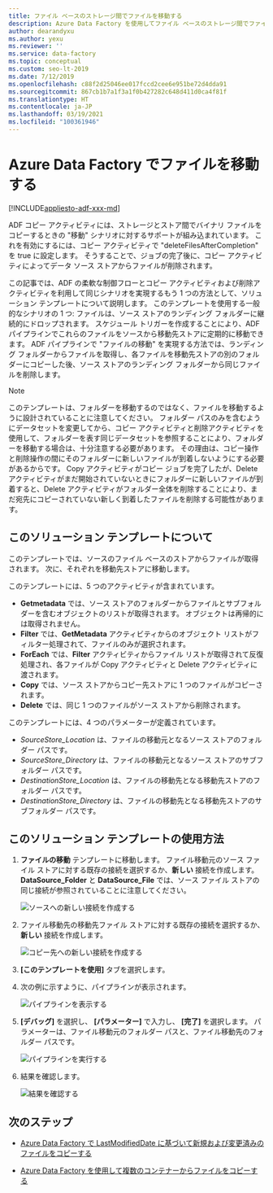 ```yaml
---
title: ファイル ベースのストレージ間でファイルを移動する
description: Azure Data Factory を使用してファイル ベースのストレージ間でファイルを移動するための、ソリューション テンプレートの使用方法について説明します。
author: dearandyxu
ms.author: yexu
ms.reviewer: ''
ms.service: data-factory
ms.topic: conceptual
ms.custom: seo-lt-2019
ms.date: 7/12/2019
ms.openlocfilehash: c88f2d25046ee017fccd2cee6e951be72d4dda91
ms.sourcegitcommit: 867cb1b7a1f3a1f0b427282c648d411d0ca4f81f
ms.translationtype: HT
ms.contentlocale: ja-JP
ms.lasthandoff: 03/19/2021
ms.locfileid: "100361946"
---
```

# <a name="move-files-with-azure-data-factory"></a>Azure Data Factory でファイルを移動する

[!INCLUDE[appliesto-adf-xxx-md](includes/appliesto-adf-xxx-md.md)]

ADF コピー アクティビティには、ストレージとストア間でバイナリ ファイルをコピーするときの "移動" シナリオに対するサポートが組み込まれています。  これを有効にするには、コピー アクティビティで "deleteFilesAfterCompletion" を true に設定します。 そうすることで、ジョブの完了後に、コピー アクティビティによってデータ ソース ストアからファイルが削除されます。 

この記事では、ADF の柔軟な制御フローとコピー アクティビティおよび削除アクティビティを利用して同じシナリオを実現するもう 1 つの方法として、ソリューション テンプレートについて説明します。 このテンプレートを使用する一般的なシナリオの 1 つ: ファイルは、ソース ストアのランディング フォルダーに継続的にドロップされます。 スケジュール トリガーを作成することにより、ADF パイプラインでこれらのファイルをソースから移動先ストアに定期的に移動できます。  ADF パイプラインで "ファイルの移動" を実現する方法では、ランディング フォルダーからファイルを取得し、各ファイルを移動先ストアの別のフォルダーにコピーした後、ソース ストアのランディング フォルダーから同じファイルを削除します。

> [!NOTE]
> このテンプレートは、フォルダーを移動するのではなく、ファイルを移動するように設計されていることに注意してください。  フォルダー パスのみを含むようにデータセットを変更してから、コピー アクティビティと削除アクティビティを使用して、フォルダーを表す同じデータセットを参照することにより、フォルダーを移動する場合は、十分注意する必要があります。 その理由は、コピー操作と削除操作の間にそのフォルダーに新しいファイルが到着しないようにする必要があるからです。 Copy アクティビティがコピー ジョブを完了したが、Delete アクティビティがまだ開始されていないときにフォルダーに新しいファイルが到着すると、Delete アクティビティがフォルダー全体を削除することにより、まだ宛先にコピーされていない新しく到着したファイルを削除する可能性があります。

## <a name="about-this-solution-template"></a>このソリューション テンプレートについて

このテンプレートでは、ソースのファイル ベースのストアからファイルが取得されます。 次に、それぞれを移動先ストアに移動します。

このテンプレートには、5 つのアクティビティが含まれています。
- **Getmetadata** では、ソース ストアのフォルダーからファイルとサブフォルダーを含むオブジェクトのリストが取得されます。 オブジェクトは再帰的には取得されません。 
- **Filter** では、**GetMetadata** アクティビティからのオブジェクト リストがフィルター処理されて、ファイルのみが選択されます。 
- **ForEach** では、**Filter** アクティビティからファイル リストが取得されて反復処理され、各ファイルが Copy アクティビティと Delete アクティビティに渡されます。
- **Copy** では、ソース ストアからコピー先ストアに 1 つのファイルがコピーされます。
- **Delete** では、同じ 1 つのファイルがソース ストアから削除されます。

このテンプレートには、4 つのパラメーターが定義されています。
- *SourceStore_Location* は、ファイルの移動元となるソース ストアのフォルダー パスです。 
- *SourceStore_Directory* は、ファイルの移動元となるソース ストアのサブフォルダー パスです。
- *DestinationStore_Location* は、ファイルの移動先となる移動先ストアのフォルダー パスです。 
- *DestinationStore_Directory* は、ファイルの移動先となる移動先ストアのサブフォルダー パスです。

## <a name="how-to-use-this-solution-template"></a>このソリューション テンプレートの使用方法

1. **ファイルの移動** テンプレートに移動します。 ファイル移動元のソース ファイル ストアに対する既存の接続を選択するか、**新しい** 接続を作成します。 **DataSource_Folder** と **DataSource_File** では、ソース ファイル ストアの同じ接続が参照されていることに注意してください。

    ![ソースへの新しい接続を作成する](media/solution-template-move-files/move-files1.png)

2. ファイル移動先の移動先ファイル ストアに対する既存の接続を選択するか、**新しい** 接続を作成します。

    ![コピー先への新しい接続を作成する](media/solution-template-move-files/move-files2.png)

3. **[このテンプレートを使用]** タブを選択します。
    
4. 次の例に示すように、パイプラインが表示されます。

    ![パイプラインを表示する](media/solution-template-move-files/move-files4.png)

5. **[デバッグ]** を選択し、 **[パラメーター]** で入力し、 **[完了]** を選択します。   パラメーターは、ファイル移動元のフォルダー パスと、ファイル移動先のフォルダー パスです。 

    ![パイプラインを実行する](media/solution-template-move-files/move-files5.png)

6. 結果を確認します。

    ![結果を確認する](media/solution-template-move-files/move-files6.png)

## <a name="next-steps"></a>次のステップ

- [Azure Data Factory で LastModifiedDate に基づいて新規および変更済みのファイルをコピーする](solution-template-copy-new-files-lastmodifieddate.md)

- [Azure Data Factory を使用して複数のコンテナーからファイルをコピーする](solution-template-copy-files-multiple-containers.md)